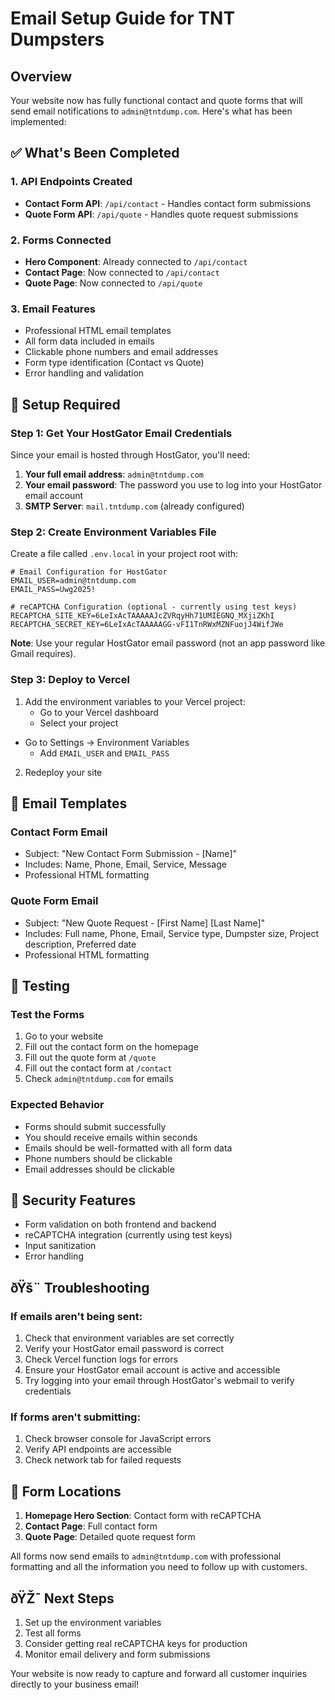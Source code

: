 ﻿# Email Setup Guide for TNT Dumpsters

## Overview
Your website now has fully functional contact and quote forms that will send email notifications to `admin@tntdump.com`. Here's what has been implemented:

## ✅ What's Been Completed

### 1. API Endpoints Created
- **Contact Form API**: `/api/contact` - Handles contact form submissions
- **Quote Form API**: `/api/quote` - Handles quote request submissions

### 2. Forms Connected
- **Hero Component**: Already connected to `/api/contact`
- **Contact Page**: Now connected to `/api/contact`
- **Quote Page**: Now connected to `/api/quote`

### 3. Email Features
- Professional HTML email templates
- All form data included in emails
- Clickable phone numbers and email addresses
- Form type identification (Contact vs Quote)
- Error handling and validation

## 🔧 Setup Required

### Step 1: Get Your HostGator Email Credentials
Since your email is hosted through HostGator, you'll need:

1. **Your full email address**: `admin@tntdump.com`
2. **Your email password**: The password you use to log into your HostGator email account
3. **SMTP Server**: `mail.tntdump.com` (already configured)

### Step 2: Create Environment Variables File
Create a file called `.env.local` in your project root with:

```env
# Email Configuration for HostGator
EMAIL_USER=admin@tntdump.com
EMAIL_PASS=Uwg2025!

# reCAPTCHA Configuration (optional - currently using test keys)
RECAPTCHA_SITE_KEY=6LeIxAcTAAAAAJcZVRqyHh71UMIEGNQ_MXjiZKhI
RECAPTCHA_SECRET_KEY=6LeIxAcTAAAAAGG-vFI1TnRWxMZNFuojJ4WifJWe
```

**Note**: Use your regular HostGator email password (not an app password like Gmail requires).

### Step 3: Deploy to Vercel
1. Add the environment variables to your Vercel project:
   - Go to your Vercel dashboard
   - Select your project
- Go to Settings → Environment Variables
   - Add `EMAIL_USER` and `EMAIL_PASS`

2. Redeploy your site

## 📧 Email Templates

### Contact Form Email
- Subject: "New Contact Form Submission - [Name]"
- Includes: Name, Phone, Email, Service, Message
- Professional HTML formatting

### Quote Form Email
- Subject: "New Quote Request - [First Name] [Last Name]"
- Includes: Full name, Phone, Email, Service type, Dumpster size, Project description, Preferred date
- Professional HTML formatting

## 🧪 Testing

### Test the Forms
1. Go to your website
2. Fill out the contact form on the homepage
3. Fill out the quote form at `/quote`
4. Fill out the contact form at `/contact`
5. Check `admin@tntdump.com` for emails

### Expected Behavior
- Forms should submit successfully
- You should receive emails within seconds
- Emails should be well-formatted with all form data
- Phone numbers should be clickable
- Email addresses should be clickable

## 🔐 Security Features

- Form validation on both frontend and backend
- reCAPTCHA integration (currently using test keys)
- Input sanitization
- Error handling

## ðŸš¨ Troubleshooting

### If emails aren't being sent:
1. Check that environment variables are set correctly
2. Verify your HostGator email password is correct
3. Check Vercel function logs for errors
4. Ensure your HostGator email account is active and accessible
5. Try logging into your email through HostGator's webmail to verify credentials

### If forms aren't submitting:
1. Check browser console for JavaScript errors
2. Verify API endpoints are accessible
3. Check network tab for failed requests

## 📱 Form Locations

1. **Homepage Hero Section**: Contact form with reCAPTCHA
2. **Contact Page**: Full contact form
3. **Quote Page**: Detailed quote request form

All forms now send emails to `admin@tntdump.com` with professional formatting and all the information you need to follow up with customers.

## ðŸŽ¯ Next Steps

1. Set up the environment variables
2. Test all forms
3. Consider getting real reCAPTCHA keys for production
4. Monitor email delivery and form submissions

Your website is now ready to capture and forward all customer inquiries directly to your business email!

